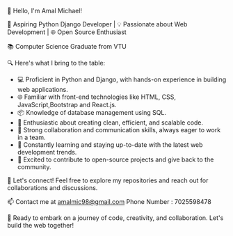 👋 Hello, I'm Amal Michael!

🚀 Aspiring Python Django Developer | 💡 Passionate about Web Development | 🌐 Open Source Enthusiast

📚 Computer Science Graduate from VTU 

🔍 Here's what I bring to the table:

- 💻 Proficient in Python and Django, with hands-on experience in building web applications.
- 🌐 Familiar with front-end technologies like HTML, CSS, JavaScript,Bootstrap and React.js.
- 📦 Knowledge of database management using SQL.
- 🌟 Enthusiastic about creating clean, efficient, and scalable code.
- 🤝 Strong collaboration and communication skills, always eager to work in a team.
- 📖 Constantly learning and staying up-to-date with the latest web development trends.
- 🌱 Excited to contribute to open-source projects and give back to the community.

🔗 Let's connect! Feel free to explore my repositories and reach out for collaborations and discussions.

📫 Contact me at amalmic98@gmail.com 
    Phone Number : 7025598478

🚀 Ready to embark on a journey of code, creativity, and collaboration. Let's build the web together!


<!---
amalmic/amalmic is a ✨ special ✨ repository because its `README.md` (this file) appears on your GitHub profile.
You can click the Preview link to take a look at your changes.
--->
